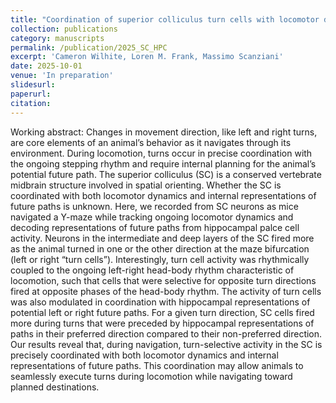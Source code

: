 ```yaml
---
title: "Coordination of superior colliculus turn cells with locomotor dynamics and hippocampal representations of future paths"
collection: publications
category: manuscripts
permalink: /publication/2025_SC_HPC
excerpt: 'Cameron Wilhite, Loren M. Frank, Massimo Scanziani'
date: 2025-10-01
venue: 'In preparation'
slidesurl:
paperurl:
citation:
---
```


Working abstract: Changes in movement direction, like left and right turns, are core elements of an animal’s behavior as it navigates through its environment. During locomotion, turns occur in precise coordination with the ongoing stepping rhythm and require internal planning for the animal’s potential future path. The superior colliculus (SC) is a conserved vertebrate midbrain structure involved in spatial orienting. Whether the SC is coordinated with both locomotor dynamics and internal representations of future paths is unknown. Here, we recorded from SC neurons as mice navigated a Y-maze while tracking ongoing locomotor dynamics and decoding representations of future paths from hippocampal palce cell activity. Neurons in the intermediate and deep layers of the SC fired more as the animal turned in one or the other direction at the maze bifurcation (left or right “turn cells”). Interestingly, turn cell activity was rhythmically coupled to the ongoing left-right head-body rhythm characteristic of locomotion, such that cells that were selective for opposite turn directions fired at opposite phases of the head-body rhythm. The activity of turn cells was also modulated in coordination with hippocampal representations of potential left or right future paths. For a given turn direction, SC cells fired more during turns that were preceded by hippocampal representations of paths in their preferred direction compared to their non-preferred direction. Our results reveal that, during navigation, turn-selective activity in the SC is precisely coordinated with both locomotor dynamics and internal representations of future paths. This coordination may allow animals to seamlessly execute turns during locomotion while navigating toward planned destinations.
